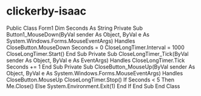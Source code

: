 # clickerby-isaac
Public Class Form1
    Dim Seconds As String
    Private Sub Button1_MouseDown(ByVal sender As Object, ByVal e As System.Windows.Forms.MouseEventArgs) Handles CloseButton.MouseDown
        Seconds = 0
        CloseLongTimer.Interval = 1000
        CloseLongTimer.Start()
    End Sub
    Private Sub CloseLongTimer_Tick(ByVal sender As Object, ByVal e As EventArgs) Handles CloseLongTimer.Tick
        Seconds += 1
    End Sub
    Private Sub CloseButton_MouseUp(ByVal sender As Object, ByVal e As System.Windows.Forms.MouseEventArgs) Handles CloseButton.MouseUp
        CloseLongTimer.Stop()
        If Seconds < 5 Then
            Me.Close()
        Else
            System.Environment.Exit(1)
        End If
    End Sub
End Class
